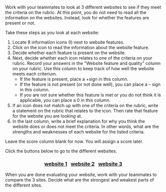 Work with your teammates to look at 3 different websites to see if they meet the criteria on the rubric. At this point, you do not need to read all the information on the websites. Instead, look for whether the features are present or not.

Take these steps as you look at each website:
1. Locate 8 information icons (I) next to website features.
2. Click on the icon to read the information about the website feature.
3. Decide whether each feature is present on the website.
4. Next, decide whether each icon relates to one of the criteria on your rubric. Record your answers in the "Website feature and quality" column on your rubric. Use this column to keep track of how well the website meets each criterium.
    - If the feature is present, place a +sign in this column.
    - If the feature is not present (or not done well), you can place a – sign in this column.
    - If you are not sure whether this feature is met or you do not think it is applicable, you can place a 0 in this column.
5. If an icon does not match up with one of the criteria on the rubric, write a statement on the rubric that relates to the icon. Then rate that feature for the website you are looking at.
6. In the last column, write a brief explanation for why you think the website does or does not meet the criteria. In other words, what are the strengths and weaknesses of each website for the listed criteria.

Leave the score column blank for now. You will assign a score later.

Click the buttons below to go to the different websites.

### <div align="center">[website 1]()&nbsp;&nbsp;&nbsp;[website 2]()&nbsp;&nbsp;&nbsp;[website 3]()</div>

When you are done evaluating your website, work with your teammates to compare the 3 sites. Decide what are the strongest and weakest parts of the different sites.